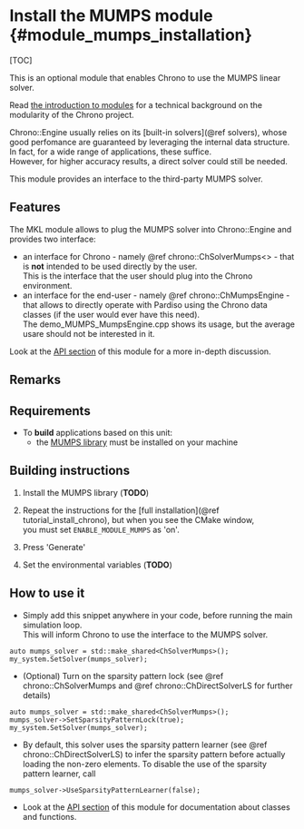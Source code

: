 Install the MUMPS module {#module_mumps_installation}
==========================

[TOC]

This is an optional module that enables Chrono to use the MUMPS linear solver.

Read [the introduction to modules](modularity.html) for a technical 
background on the modularity of the Chrono project.

Chrono::Engine usually relies on its [built-in solvers](@ref solvers), whose good perfomance are guaranteed by leveraging the internal data structure. 
In fact, for a wide range of applications, these suffice.<br>
However, for higher accuracy results, a direct solver could still be needed.

This module provides an interface to the third-party MUMPS solver.


## Features

The MKL module allows to plug the MUMPS solver into Chrono::Engine and provides two interface:
- an interface for Chrono - namely @ref chrono::ChSolverMumps<> - that is **not** intended to be used directly by the user.<br>
This is the interface that the user should plug into the Chrono environment.
- an interface for the end-user - namely @ref chrono::ChMumpsEngine - that allows to directly operate with Pardiso using the Chrono data classes (if the user would ever have this need).<br>
The demo_MUMPS_MumpsEngine.cpp shows its usage, but the average usare should not be interested in it.

Look at the [API section](group__mumps__module.html) of this module for a more in-depth discussion.
	
## Remarks


## Requirements
[MUMPS library]: http://mumps.enseeiht.fr/

- To **build** applications based on this unit:
	+ the [MUMPS library] must be installed on your machine

## Building instructions

1. Install the MUMPS library (**TODO**)
	
2. Repeat the instructions for the [full installation](@ref tutorial_install_chrono), but when you see the CMake window,<br>
    you must set `ENABLE_MODULE_MUMPS` as 'on'.<br>

3. Press 'Generate'

4. Set the environmental variables (**TODO**)


## How to use it

- Simply add this snippet anywhere in your code, before running the main simulation loop.<br>
This will inform Chrono to use the interface to the MUMPS solver.
~~~{.cpp}
auto mumps_solver = std::make_shared<ChSolverMumps>();
my_system.SetSolver(mumps_solver);
~~~


- (Optional) Turn on the sparsity pattern lock (see @ref chrono::ChSolverMumps and @ref chrono::ChDirectSolverLS for further details)
~~~{.cpp}
auto mumps_solver = std::make_shared<ChSolverMumps>();
mumps_solver->SetSparsityPatternLock(true);
my_system.SetSolver(mumps_solver);
~~~


- By default, this solver uses the sparsity pattern learner (see @ref chrono::ChDirectSolverLS) to infer the sparsity pattern before actually loading the non-zero elements.  To disable the use of the sparsity pattern learner, call 
~~~{.cpp}
mumps_solver->UseSparsityPatternLearner(false);
~~~


- Look at the [API section](group__mumps__module.html) of this module for documentation about classes and functions.